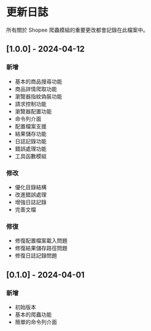 # 更新日誌

所有關於 Shopee 爬蟲模組的重要更改都會記錄在此檔案中。

## [1.0.0] - 2024-04-12

### 新增
- 基本的商品搜尋功能
- 商品詳情爬取功能
- 瀏覽器指紋偽裝功能
- 請求控制功能
- 瀏覽器配置功能
- 命令列介面
- 配置檔案支援
- 結果儲存功能
- 日誌記錄功能
- 錯誤處理功能
- 工具函數模組

### 修改
- 優化目錄結構
- 改進錯誤處理
- 增強日誌記錄
- 完善文檔

### 修復
- 修復配置檔案載入問題
- 修復結果儲存路徑問題
- 修復日誌記錄問題

## [0.1.0] - 2024-04-01

### 新增
- 初始版本
- 基本的爬蟲功能
- 簡單的命令列介面 
